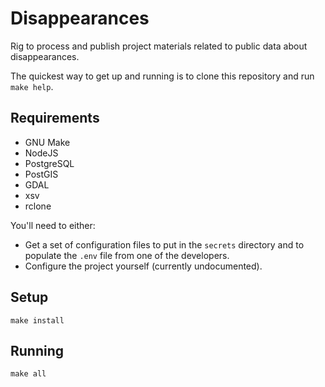 # Disappearances

Rig to process and publish project materials related to public data about disappearances.

The quickest way to get up and running is to clone this repository and run `make help`.

## Requirements

* GNU Make
* NodeJS
* PostgreSQL
* PostGIS
* GDAL
* xsv
* rclone

You'll need to either:

* Get a set of configuration files to put in the `secrets` directory and to populate the `.env` file from one of the developers.
* Configure the project yourself (currently undocumented).

## Setup

```
make install
```

## Running

```
make all
```
